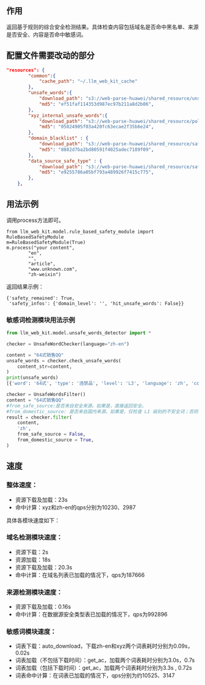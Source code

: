 ## 作用

返回基于规则的综合安全检测结果。具体检查内容包括域名是否命中黑名单、来源是否安全、内容是否命中敏感词。

## 配置文件需要改动的部分

```json
"resources": {
        "common":{
            "cache_path": "~/.llm_web_kit_cache"
        },
        "unsafe_words":{
            "download_path": "s3://web-parse-huawei/shared_resource/unsafe_words/unsafe_words_porn_politics.jsonl",
            "md5": "ef51faf114353d987ec97b211a8d2b06",
        },
        "xyz_internal_unsafe_words":{
            "download_path": "s3://web-parse-huawei/shared_resource/political/xyz_internal_unsafe_words.jsonl",
            "md5": "05024905f03a420fc63ecae2f35b6e24",
        },
        "domain_blacklist" : {
            "download_path": "s3://web-parse-huawei/shared_resource/safety/domain_blacklist.json",
            "md5": "8882d7ba2bd80591f4025adec7189f09",
        },
        "data_source_safe_type" : {
            "download_path": "s3://web-parse-huawei/shared_resource/safety/data_source_safe_type.csv",
            "md5": "e9255786a05bf793a489926f7415c775",
        },
    },
```

## 用法示例

调用process方法即可。

```
from llm_web_kit.model.rule_based_safety_module import RuleBasedSafetyModule
m=RuleBasedSafetyModule(True)
m.process("your content",
        "en",
        "",
        "article",
        "www.unknown.com",
        "zh-weixin")

```

返回结果示例：

```
{'safety_remained': True,
 'safety_infos': {'domain_level': '', 'hit_unsafe_words': False}}
```

### 敏感词检测模块用法示例

```python
from llm_web_kit.model.unsafe_words_detector import *

checker = UnsafeWordChecker(language="zh-en")

content = "64式销售QQ"
unsafe_words = checker.check_unsafe_words(
    content_str=content,
)
print(unsafe_words)
[{'word': '64式', 'type': '违禁品', 'level': 'L3', 'language': 'zh', 'count': 1.0}, {'word': '64式销售', 'type': '违禁品', 'level': 'L3', 'language': 'zh', 'count': 1.0}, {'word': '销售', 'type': '广告营销', 'level': 'L3', 'language': 'zh', 'count': 1.0}, {'word': '64式销售qq', 'type': '违禁品', 'level': 'L1', 'language': 'zh', 'count': 1.0}]

checker = UnsafeWordsFilter()
content = "64式销售QQ"
#from_safe_source:是否来自安全来源。如果是，直接返回安全。
#from_domestic_source: 是否来自国内来源。如果是，仅检查 L1 级别的不安全词；否则检查 L1 和 L2 级别。
result = checker.filter(
    content,
    'zh',
    from_safe_source = False,
    from_domestic_source = True,
)
```

## 速度

### 整体速度：

- 资源下载及加载：23s
- 命中计算：xyz和zh-en的qps分别为10230、2987

具体各模块速度如下：

### 域名检测模块速度：

- 资源下载：2s
- 资源加载：18s
- 资源下载及加载：20.3s
- 命中计算：在域名列表已加载的情况下，qps为187666

### 来源检测模块速度：

- 资源下载及加载：0.16s
- 命中计算：在数据源安全类型表已加载的情况下，qps为992896

### 敏感词模块速度：

- 词表下载：auto_download，下载zh-en和xyz两个词表耗时分别为0.09s，0.02s
- 词表加载（不包括下载时间）：get_ac，加载两个词表耗时分别为3.0s，0.7s
- 词表加载（包括下载时间）：get_ac，加载两个词表耗时分别为3.3s , 0.72s
- 词表命中计算：在词表已加载的情况下，qps分别为约10525、3147
